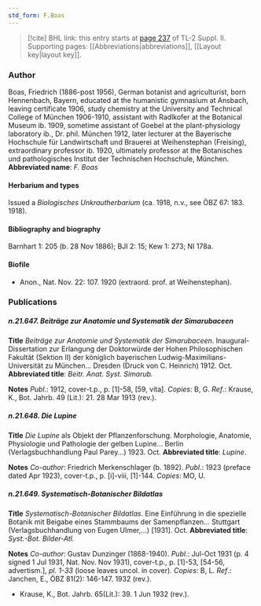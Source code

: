 ```yaml
---
std_form: F.Boas
---
```


> [!cite] BHL link: this entry starts at [page 237](https://www.biodiversitylibrary.org/page/33265434) of TL-2 Suppl. II.
> Supporting pages: [[Abbreviations|abbreviations]], [[Layout key|layout key]].

### Author

Boas, Friedrich (1886-post 1956), German botanist and agriculturist, born Hennenbach, Bayern, educated at the humanistic gymnasium at Ansbach, leaving certificate 1906, study chemistry at the University and Technical College of München 1906-1910, assistant with Radlkofer at the Botanical Museum ib. 1909, sometime assistant of Goebel at the plant-physiology laboratory ib., Dr. phil. München 1912, later lecturer at the Bayerische Hochschule für Landwirtschaft und Brauerei at Weihenstephan (Freising), extraordinary professor ib. 1920, ultimately professor at the Botanisches und pathologisches Institut der Technischen Hochschule, München. 
**Abbreviated name**: *F. Boas*

#### Herbarium and types

Issued a *Biologisches Unkrautherbarium* (ca. 1918, n.v., see ÖBZ 67: 183. 1918).

#### Bibliography and biography

Barnhart 1: 205 (b. 28 Nov 1886); BJI 2: 15; Kew 1: 273; NI 178a.

#### Biofile

- Anon., Nat. Nov. 22: 107. 1920 (extraord. prof. at Weihenstephan).

### Publications

##### n.21.647. Beiträge zur Anatomie und Systematik der Simarubaceen

**Title**
*Beiträge zur Anatomie und Systematik der Simarubaceen*. Inaugural-Dissertation zur Erlangung der Doktorwürde der Hohen Philosophischen Fakultät (Sektion II) der königlich bayerischen Ludwig-Maximilians-Universität zu München... Dresden (Druck von C. Heinrich) 1912. Oct.
**Abbreviated title**: *Beitr. Anat. Syst. Simarub.*

**Notes**
*Publ*.: 1912, cover-t.p., p. \[1\]-58, \[59, vita\]. *Copies*: B, G.
*Ref*.: Krause, K., Bot. Jahrb. 49 (Lit.): 21. 28 Mar 1913 (rev.).

##### n.21.648. Die Lupine

**Title**
*Die Lupine* als Objekt der Pflanzenforschung. Morphologie, Anatomie, Physiologie und Pathologie der gelben Lupine... Berlin (Verlagsbuchhandlung Paul Parey...) 1923. Oct.
**Abbreviated title**: *Lupine*.

**Notes**
*Co-author*: Friedrich Merkenschlager (b. 1892).
*Publ*.: 1923 (preface dated Apr 1923), cover-t.p., p. \[i\]-viii, \[1\]-144. *Copies*: MO, U.

##### n.21.649. Systematisch-Botanischer Bildatlas

**Title**
*Systematisch-Botanischer Bildatlas*. Eine Einführung in die spezielle Botanik mit Beigabe eines Stammbaums der Samenpflanzen... Stuttgart (Verlagsbuchhandlung von Eugen Ulmer,...) \[1931\]. Oct.
**Abbreviated title**: *Syst.-Bot. Bilder-Atl.*

**Notes**
*Co-author*: Gustav Dunzinger (1868-1940).
*Publ*.: Jul-Oct 1931 (p. 4 signed 1 Jul 1931, Nat. Nov. Nov 1931), cover-t.p., p. \[1\]-53, \[54-56, advertism.\], *pl. 1-33* (loose leaves uncol. in cover). *Copies*: B, L.
*Ref*.: Janchen, E., ÖBZ 81(2): 146-147. 1932 (rev.).
- Krause, K., Bot. Jahrb. 65(Lit.): 39. 1 Jun 1932 (rev.).

